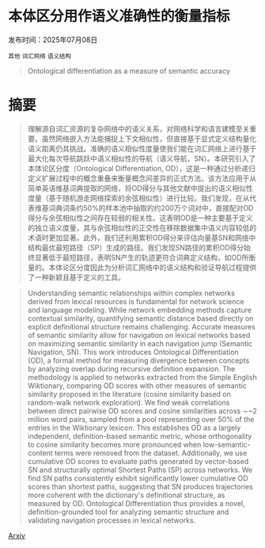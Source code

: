 # 本体区分用作语义准确性的衡量指标

发布时间：2025年07月08日

`其他` `词汇网络` `语义结构`

> Ontological differentiation as a measure of semantic accuracy

# 摘要

> 理解源自词汇资源的复杂网络中的语义关系，对网络科学和语言建模至关重要。虽然网络嵌入方法能捕捉上下文相似性，但直接基于显式定义结构量化语义距离仍具挑战。准确的语义相似性度量使我们能在词汇网络上进行基于最大化每次导航跳跃中语义相似性的导航（语义导航，SN）。本研究引入了本体论区分度（Ontological Differentiation, OD），这是一种通过分析递归定义扩展过程中的概念重叠来衡量概念间差异的正式方法。该方法应用于从简单英语维基词典提取的网络，将OD得分与其他文献中提出的语义相似性度量（基于随机游走网络探索的余弦相似性）进行比较。我们发现，在从代表维基词典词条约50%的样本池中抽取的约200万个词对中，直接配对OD得分与余弦相似性之间存在较弱的相关性。这表明OD是一种主要基于定义的独立语义度量，其与余弦相似性的正交性在移除数据集中语义内容较低的术语时更加显著。此外，我们还利用累积OD得分来评估向量基SN和网络中结构最优最短路径（SP）生成的路径。我们发现SN路径的累积OD得分始终显著低于最短路径，表明SN产生的轨迹更符合词典定义结构，如OD所衡量的。本体论区分度因此为分析词汇网络中的语义结构和验证导航过程提供了一种新颖且基于定义的工具。

> Understanding semantic relationships within complex networks derived from lexical resources is fundamental for network science and language modeling. While network embedding methods capture contextual similarity, quantifying semantic distance based directly on explicit definitional structure remains challenging. Accurate measures of semantic similarity allow for navigation on lexical networks based on maximizing semantic similarity in each navigation jump (Semantic Navigation, SN). This work introduces Ontological Differentiation (OD), a formal method for measuring divergence between concepts by analyzing overlap during recursive definition expansion. The methodology is applied to networks extracted from the Simple English Wiktionary, comparing OD scores with other measures of semantic similarity proposed in the literature (cosine similarity based on random-walk network exploration). We find weak correlations between direct pairwise OD scores and cosine similarities across $\sim$~2 million word pairs, sampled from a pool representing over 50\% of the entries in the Wiktionary lexicon. This establishes OD as a largely independent, definition-based semantic metric, whose orthogonality to cosine similarity becomes more pronounced when low-semantic-content terms were removed from the dataset. Additionally, we use cumulative OD scores to evaluate paths generated by vector-based SN and structurally optimal Shortest Paths (SP) across networks. We find SN paths consistently exhibit significantly lower cumulative OD scores than shortest paths, suggesting that SN produces trajectories more coherent with the dictionary's definitional structure, as measured by OD. Ontological Differentiation thus provides a novel, definition-grounded tool for analyzing semantic structure and validating navigation processes in lexical networks.

[Arxiv](https://arxiv.org/abs/2507.06208)